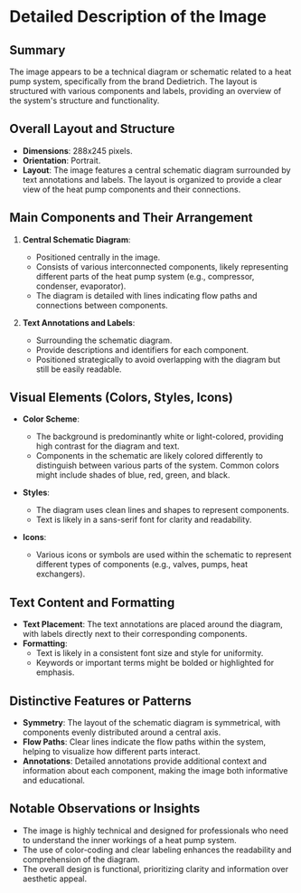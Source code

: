# Detailed Description of the Image

## Summary
The image appears to be a technical diagram or schematic related to a heat pump system, specifically from the brand Dedietrich. The layout is structured with various components and labels, providing an overview of the system's structure and functionality.

## Overall Layout and Structure
- **Dimensions**: 288x245 pixels.
- **Orientation**: Portrait.
- **Layout**: The image features a central schematic diagram surrounded by text annotations and labels. The layout is organized to provide a clear view of the heat pump components and their connections.

## Main Components and Their Arrangement

1. **Central Schematic Diagram**:
   - Positioned centrally in the image.
   - Consists of various interconnected components, likely representing different parts of the heat pump system (e.g., compressor, condenser, evaporator).
   - The diagram is detailed with lines indicating flow paths and connections between components.

2. **Text Annotations and Labels**:
   - Surrounding the schematic diagram.
   - Provide descriptions and identifiers for each component.
   - Positioned strategically to avoid overlapping with the diagram but still be easily readable.

## Visual Elements (Colors, Styles, Icons)

- **Color Scheme**:
  - The background is predominantly white or light-colored, providing high contrast for the diagram and text.
  - Components in the schematic are likely colored differently to distinguish between various parts of the system. Common colors might include shades of blue, red, green, and black.

- **Styles**:
  - The diagram uses clean lines and shapes to represent components.
  - Text is likely in a sans-serif font for clarity and readability.

- **Icons**:
  - Various icons or symbols are used within the schematic to represent different types of components (e.g., valves, pumps, heat exchangers).

## Text Content and Formatting

- **Text Placement**: The text annotations are placed around the diagram, with labels directly next to their corresponding components.
- **Formatting**:
  - Text is likely in a consistent font size and style for uniformity.
  - Keywords or important terms might be bolded or highlighted for emphasis.

## Distinctive Features or Patterns

- **Symmetry**: The layout of the schematic diagram is symmetrical, with components evenly distributed around a central axis.
- **Flow Paths**: Clear lines indicate the flow paths within the system, helping to visualize how different parts interact.
- **Annotations**: Detailed annotations provide additional context and information about each component, making the image both informative and educational.

## Notable Observations or Insights

- The image is highly technical and designed for professionals who need to understand the inner workings of a heat pump system.
- The use of color-coding and clear labeling enhances the readability and comprehension of the diagram.
- The overall design is functional, prioritizing clarity and information over aesthetic appeal.
